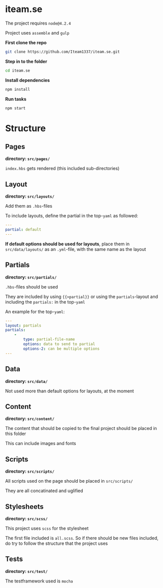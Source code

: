# iteam.se

The project requires `node@4.2.4`

Project uses `assemble` and `gulp`

**First clone the repo**
```bash
git clone https://github.com/Iteam1337/iteam.se.git
```

**Step in to the folder**
```bash
cd iteam.se
```

**Install dependencies**
```bash
npm install
```

**Run tasks**
```bash
npm start
```

# Structure

## Pages
**directory: `src/pages/`**


`index.hbs` gets rendered (this included sub-directories)

## Layout
**directory: `src/layouts/`**

Add them as `.hbs`-files

To include layouts, define the partial in the top-`yaml` as followed:

```yml
---
partial: default
---
```

**If default options should be used for layouts**, place them in `src/data/layouts/` as an `.yml`-file, with the same name as the layout

## Partials
**directory: `src/partials/`**

`.hbs`-files should be used

They are included by using `{{>partial}}` or using the `partials`-layout and
including the `partials:` in the top-`yaml`

An example for the top-`yaml`:

```yml
---
layout: partials
partials:
    -
        type: partial-file-name
        options: data to send to partial
        options-2: can be multiple options
---
```

## Data
**directory: `src/data/`**

Not used more than default options for layouts, at the moment

## Content
**directory: `src/content/`**

The content that should be copied to the final project should be placed in this folder

This can include images and fonts

## Scripts
**directory: `src/scripts/`**

All scripts used on the page should be placed in `src/scripts/`

They are all concatinated and uglified

## Stylesheets
**directory: `src/scss/`**

This project uses `scss` for the stylesheet

The first file included is `all.scss`. So if there should be new files included, do try to follow the structure that the project uses

## Tests
**directory: `src/test/`**

The testframework used is `mocha`


